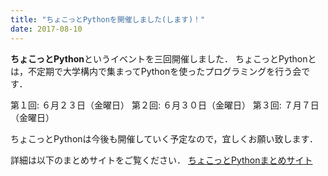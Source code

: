 ```yaml
---
title: "ちょこっとPythonを開催しました(します)！"
date: 2017-08-10
---
```


**ちょこっとPython**というイベントを三回開催しました．
ちょこっとPythonとは，不定期で大学構内で集まってPythonを使ったプログラミングを行う会です．

第１回: ６月２３日（金曜日）
第２回: ６月３０日（金曜日）
第３回: ７月７日（金曜日）

ちょこっとPythonは今後も開催していく予定なので，宜しくお願い致します．

詳細は以下のまとめサイトをご覧ください．
[ちょこっとPythonまとめサイト](https://www.iggg.org/wiki/?%E3%81%A1%E3%82%87%E3%81%93%E3%81%A3%E3%81%A8Python)